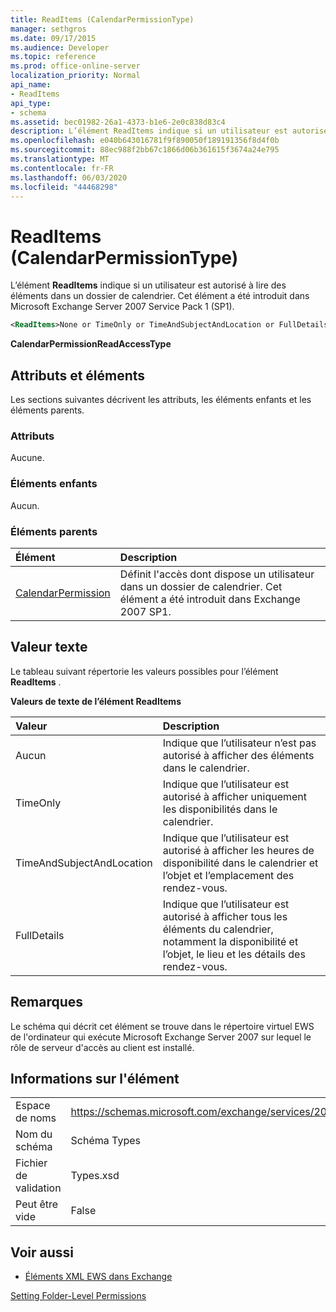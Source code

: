 ```yaml
---
title: ReadItems (CalendarPermissionType)
manager: sethgros
ms.date: 09/17/2015
ms.audience: Developer
ms.topic: reference
ms.prod: office-online-server
localization_priority: Normal
api_name:
- ReadItems
api_type:
- schema
ms.assetid: bec01982-26a1-4373-b1e6-2e0c838d83c4
description: L’élément ReadItems indique si un utilisateur est autorisé à lire des éléments dans un dossier de calendrier. Cet élément a été introduit dans Microsoft Exchange Server 2007 Service Pack 1 (SP1).
ms.openlocfilehash: e040b643016781f9f890050f189191356f8d4f0b
ms.sourcegitcommit: 88ec988f2bb67c1866d06b361615f3674a24e795
ms.translationtype: MT
ms.contentlocale: fr-FR
ms.lasthandoff: 06/03/2020
ms.locfileid: "44468298"
---
```

# <a name="readitems-calendarpermissiontype"></a>ReadItems (CalendarPermissionType)

L’élément **ReadItems** indique si un utilisateur est autorisé à lire des éléments dans un dossier de calendrier. Cet élément a été introduit dans Microsoft Exchange Server 2007 Service Pack 1 (SP1). 
  
```xml
<ReadItems>None or TimeOnly or TimeAndSubjectAndLocation or FullDetails</ReadItems>
```

 **CalendarPermissionReadAccessType**
## <a name="attributes-and-elements"></a>Attributs et éléments

Les sections suivantes décrivent les attributs, les éléments enfants et les éléments parents.
  
### <a name="attributes"></a>Attributs

Aucune.
  
### <a name="child-elements"></a>Éléments enfants

Aucun.
  
### <a name="parent-elements"></a>Éléments parents

|**Élément**|**Description**|
|:-----|:-----|
|[CalendarPermission](calendarpermission.md) <br/> |Définit l'accès dont dispose un utilisateur dans un dossier de calendrier. Cet élément a été introduit dans Exchange 2007 SP1.  <br/> |
   
## <a name="text-value"></a>Valeur texte

Le tableau suivant répertorie les valeurs possibles pour l’élément **ReadItems** . 
  
**Valeurs de texte de l’élément ReadItems**

|**Valeur**|**Description**|
|:-----|:-----|
|Aucun  <br/> |Indique que l’utilisateur n’est pas autorisé à afficher des éléments dans le calendrier.  <br/> |
|TimeOnly  <br/> |Indique que l’utilisateur est autorisé à afficher uniquement les disponibilités dans le calendrier.  <br/> |
|TimeAndSubjectAndLocation  <br/> |Indique que l’utilisateur est autorisé à afficher les heures de disponibilité dans le calendrier et l’objet et l’emplacement des rendez-vous.  <br/> |
|FullDetails  <br/> |Indique que l’utilisateur est autorisé à afficher tous les éléments du calendrier, notamment la disponibilité et l’objet, le lieu et les détails des rendez-vous.  <br/> |
   
## <a name="remarks"></a>Remarques

Le schéma qui décrit cet élément se trouve dans le répertoire virtuel EWS de l'ordinateur qui exécute Microsoft Exchange Server 2007 sur lequel le rôle de serveur d'accès au client est installé.
  
## <a name="element-information"></a>Informations sur l'élément

|||
|:-----|:-----|
|Espace de noms  <br/> |https://schemas.microsoft.com/exchange/services/2006/types  <br/> |
|Nom du schéma  <br/> |Schéma Types  <br/> |
|Fichier de validation  <br/> |Types.xsd  <br/> |
|Peut être vide  <br/> |False  <br/> |
   
## <a name="see-also"></a>Voir aussi



- [Éléments XML EWS dans Exchange](ews-xml-elements-in-exchange.md)


[Setting Folder-Level Permissions](https://msdn.microsoft.com/library/c7530e86-5112-401c-b10a-9c054ae59f07%28Office.15%29.aspx)

